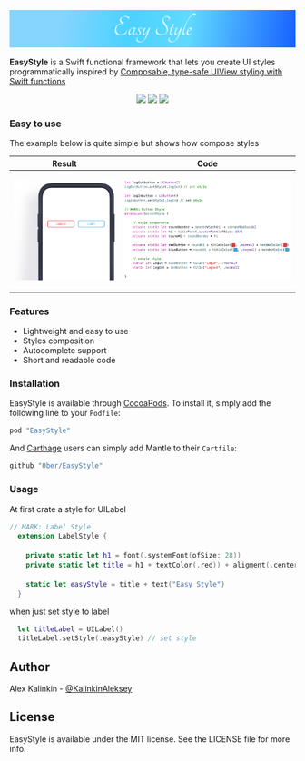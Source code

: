 <p align="center"><img src="EasyStyleIcon.png"></a>

**EasyStyle** is a Swift functional framework that lets you create UI styles programmatically inspired by
[Composable, type-safe UIView styling with Swift functions]( https://medium.cobeisfresh.com/composable-type-safe-uiview-styling-with-swift-functions-8be417da947f)


<p align="center">
<img src="https://img.shields.io/cocoapods/v/EasyStyle.svg?label=version">
<img src="https://img.shields.io/badge/supports-CocoaPods%20%7C%20Carthage-green.svg">
<img src="https://img.shields.io/badge/platforms-iOS%20%7C%-lightgrey.svg">
</p>

### Easy to use
The example below is quite simple but shows how compose styles

| Result | Code |
| --- | --- |
| <p align="center"><img src="Example.png"></a> | <p align="center"><img src="CodeExample.png"></a>|

### Features
* Lightweight and easy to use
* Styles composition
* Autocomplete support
* Short and readable code

### Installation
EasyStyle is available through [CocoaPods](http://cocoapods.org). To install
it, simply add the following line to your `Podfile`:

```ruby
pod "EasyStyle"
```

And [Carthage](https://github.com/Carthage/Carthage) users can simply add Mantle to their `Cartfile`:

```ruby
github "0ber/EasyStyle"

```

### Usage

At first crate a style for UILabel

```swift
// MARK: Label Style
  extension LabelStyle {

    private static let h1 = font(.systemFont(ofSize: 28))
    private static let title = h1 + textColor(.red)) + aligment(.center)

    static let easyStyle = title + text("Easy Style")
  }
```

when just set style to label

```swift
  let titleLabel = UILabel()
  titleLabel.setStyle(.easyStyle) // set style
```

## Author

Alex Kalinkin - [@KalinkinAleksey](https://twitter.com/KalinkinAleksey)

## License

EasyStyle is available under the MIT license. See the LICENSE file for more info.
